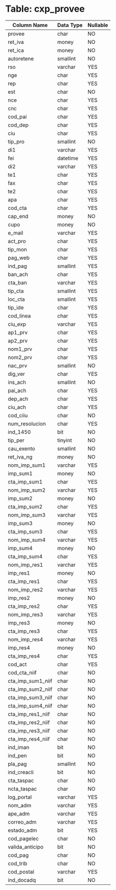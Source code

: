 # Table: cxp_provee

| Column Name | Data Type | Nullable |
|-------------|-----------|----------|
| provee | char | NO |
| ret_iva | money | NO |
| ret_ica | money | NO |
| autoretene | smallint | NO |
| rso | varchar | YES |
| nge | char | YES |
| rep | char | YES |
| est | char | NO |
| nce | char | YES |
| cnc | char | YES |
| cod_pai | char | YES |
| cod_dep | char | YES |
| ciu | char | YES |
| tip_pro | smallint | NO |
| di1 | varchar | YES |
| fei | datetime | YES |
| di2 | varchar | YES |
| te1 | char | YES |
| fax | char | YES |
| te2 | char | YES |
| apa | char | YES |
| cod_cta | char | YES |
| cap_end | money | NO |
| cupo | money | NO |
| e_mail | varchar | YES |
| act_pro | char | YES |
| tip_mon | char | YES |
| pag_web | char | YES |
| ind_pag | smallint | YES |
| ban_ach | char | YES |
| cta_ban | varchar | YES |
| tip_cta | smallint | YES |
| loc_cta | smallint | YES |
| tip_ide | char | YES |
| cod_linea | char | YES |
| ciu_exp | varchar | YES |
| ap1_prv | char | YES |
| ap2_prv | char | YES |
| nom1_prv | char | YES |
| nom2_prv | char | YES |
| nac_prv | smallint | NO |
| dig_ver | char | YES |
| ins_ach | smallint | NO |
| pai_ach | char | YES |
| dep_ach | char | YES |
| ciu_ach | char | YES |
| cod_ciiu | char | NO |
| num_resolucion | char | YES |
| ind_1450 | bit | NO |
| tip_per | tinyint | NO |
| cau_exento | smallint | NO |
| ret_iva_ng | money | NO |
| nom_imp_sum1 | varchar | YES |
| imp_sum1 | money | NO |
| cta_imp_sum1 | char | YES |
| nom_imp_sum2 | varchar | YES |
| imp_sum2 | money | NO |
| cta_imp_sum2 | char | YES |
| nom_imp_sum3 | varchar | YES |
| imp_sum3 | money | NO |
| cta_imp_sum3 | char | YES |
| nom_imp_sum4 | varchar | YES |
| imp_sum4 | money | NO |
| cta_imp_sum4 | char | YES |
| nom_imp_res1 | varchar | YES |
| imp_res1 | money | NO |
| cta_imp_res1 | char | YES |
| nom_imp_res2 | varchar | YES |
| imp_res2 | money | NO |
| cta_imp_res2 | char | YES |
| nom_imp_res3 | varchar | YES |
| imp_res3 | money | NO |
| cta_imp_res3 | char | YES |
| nom_imp_res4 | varchar | YES |
| imp_res4 | money | NO |
| cta_imp_res4 | char | YES |
| cod_act | char | YES |
| cod_cta_niif | char | NO |
| cta_imp_sum1_niif | char | NO |
| cta_imp_sum2_niif | char | NO |
| cta_imp_sum3_niif | char | NO |
| cta_imp_sum4_niif | char | NO |
| cta_imp_res1_niif | char | NO |
| cta_imp_res2_niif | char | NO |
| cta_imp_res3_niif | char | NO |
| cta_imp_res4_niif | char | NO |
| ind_iman | bit | NO |
| ind_pen | bit | NO |
| pla_pag | smallint | NO |
| ind_creacli | bit | NO |
| cta_taspac | char | NO |
| ncta_taspac | char | NO |
| log_portal | varchar | YES |
| nom_adm | varchar | YES |
| ape_adm | varchar | YES |
| correo_adm | varchar | YES |
| estado_adm | bit | YES |
| cod_pagelec | char | NO |
| valida_anticipo | bit | NO |
| cod_pag | char | NO |
| cod_trib | char | NO |
| cod_postal | varchar | YES |
| ind_docadq | bit | NO |
